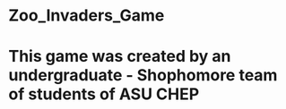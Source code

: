 # Zoo_Invaders_Game
# This game was created by an undergraduate - Shophomore team of students of ASU CHEP
